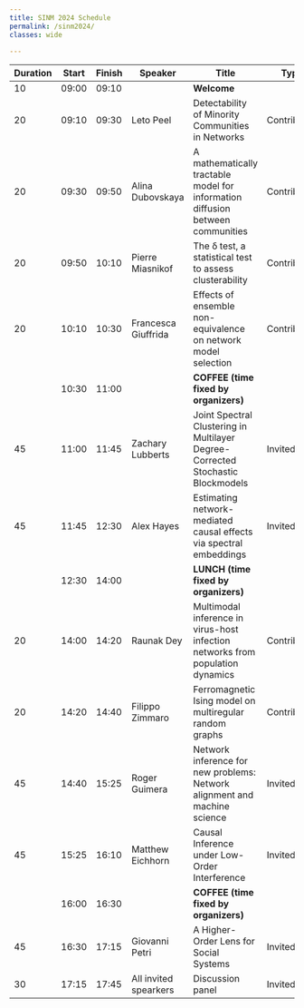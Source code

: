 ```yaml
---
title: SINM 2024 Schedule
permalink: /sinm2024/
classes: wide

---
```


|Duration|Start|Finish|Speaker               |Title                                                                                    |Type       |
|--------|-----|------|----------------------|-----------------------------------------------------------------------------------------|-----------|
|10      |09:00|09:10 |                      |**Welcome**                                                                              |           |
|20      |09:10|09:30 |Leto Peel             |Detectability of Minority Communities in Networks                                        |Contributed|
|20      |09:30|09:50 |Alina Dubovskaya      |A mathematically tractable model for information diffusion between communities           |Contributed|
|20      |09:50|10:10 |Pierre Miasnikof      |The δ test, a statistical test to assess clusterability                                  |Contributed|
|20      |10:10|10:30 |Francesca Giuffrida   |Effects of ensemble non-equivalence on network model selection                           |Contributed|
|        |10:30|11:00 |                      |**COFFEE (time fixed by organizers)**                                                    |           |
|45      |11:00|11:45 |Zachary Lubberts      |Joint Spectral Clustering in Multilayer Degree-Corrected Stochastic Blockmodels          |Invited    |
|45      |11:45|12:30 |Alex Hayes            |Estimating network-mediated causal effects via spectral embeddings                       |Invited    |
|        |12:30|14:00 |                      |**LUNCH (time fixed by organizers)**                                                     |           |
|20      |14:00|14:20 |Raunak Dey            |Multimodal inference in virus-host infection networks from population dynamics           |Contributed|
|20      |14:20|14:40 |Filippo Zimmaro       |Ferromagnetic Ising model on multiregular random graphs                                  |Contributed|
|45      |14:40|15:25 |Roger Guimera         |Network inference for new problems: Network alignment and machine science                |Invited    |
|45      |15:25|16:10 |Matthew Eichhorn      |Causal Inference under Low-Order Interference                                            |Invited    |
|        |16:00|16:30 |                      |**COFFEE (time fixed by organizers)**                                                    |           |
|45      |16:30|17:15 |Giovanni Petri        |A Higher-Order Lens for Social Systems                                                   |Invited    |
|30      |17:15|17:45 |All invited spearkers |Discussion panel                                                                         |Invited    |
